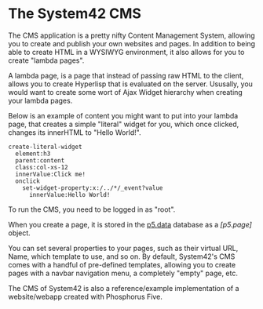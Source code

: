 The System42 CMS
========

The CMS application is a pretty nifty Content Management System, allowing you to create and publish your own websites and pages.
In addition to being able to create HTML in a WYSIWYG environment, it also allows for you to create "lambda pages".

A lambda page, is a page that instead of passing raw HTML to the client, allows you to create Hyperlisp that is evaluated
on the server. Ususally, you would want to create some wort of Ajax Widget hierarchy when creating your lambda pages.

Below is an example of content you might want to put into your lambda page, that creates a simple "literal" widget for you,
which once clicked, changes its innerHTML to "Hello World!".

```
create-literal-widget
  element:h3
  parent:content
  class:col-xs-12
  innerValue:Click me!
  onclick
    set-widget-property:x:/../*/_event?value
      innerValue:Hello World!
```

To run the CMS, you need to be logged in as "root".

When you create a page, it is stored in the [p5.data](/plugins/extras/p5.data/) database as a *[p5.page]* object.

You can set several properties to your pages, such as their virtual URL, Name, which template to use, and so on. By default, System42's CMS
comes with a handful of pre-defined templates, allowing you to create pages with a navbar navigation menu, a completely "empty" page, etc.

The CMS of System42 is also a reference/example implementation of a website/webapp created with Phosphorus Five.


